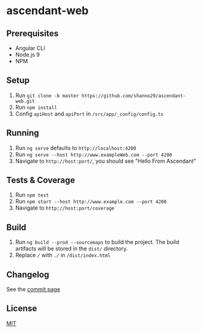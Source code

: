 # ascendant-web 

## Prerequisites
* Angular CLI
* Node.js 9
* NPM

## Setup
1. Run `git clone -b master https://github.com/shanno29/ascendant-web.git`
2. Run `npm install`
3. Config `apiHost` and `apiPort` in `/src/app/_config/config.ts`  

## Running
1. Run `ng serve` defaults to `http://localhost:4200`
1. Run `ng serve --host http://www.exampleWeb.com --port 4200`
2. Navigate to `http://host:port/`, you should see "Hello From Ascendant"

## Tests & Coverage
1. Run `npm test`
2. Run `npm start --host http://www.example.com --port 4200`
3. Navigate to `http://host:port/coverage`

## Build
1. Run `ng build --prod --sourcemaps` to build the project. The build artifacts will be stored in the `dist/` directory. 
2. Replace `/` with `./` in `/dist/index.html`

## Changelog
See the [commit page](https://github.com/shanno29/ascendant-api/commits/master)

## License
[MIT](LICENSE)

